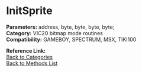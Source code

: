 # InitSprite

**Parameters:** address, byte, byte, byte, byte;  
**Category:** VIC20 bitmap mode routines  
**Compatibility:** GAMEBOY, SPECTRUM, MSX,  TIKI100  

**Reference Link:**  
[Back to Categories](../categories/vic20_bitmap_mode_routines.md)  
[Back to Methods List](../../SUMMARY.md)
